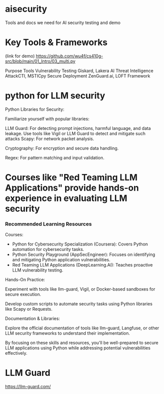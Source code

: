# aisecurity
Tools and docs we need for AI security testing and demo
# Key Tools & Frameworks

(link for demo) https://github.com/wu4f/cs410g-src/blob/main/01_Intro/03_multi.py

 Purpose	Tools
 Vulnerability Testing	Giskard, Lakera AI
 Threat Intelligence	AttackCTI, MSTICpy
 Secure Deployment	ZenGuard.ai, LOFT Framework

# python for LLM security
Python Libraries for Security:

Familiarize yourself with popular libraries:

LLM Guard: For detecting prompt injections, harmful language, and data leakage.
Use tools like Vigil or LLM Guard to detect and mitigate such attacks
Scapy: For network packet analysis.

Cryptography: For encryption and secure data handling.

Regex: For pattern matching and input validation.
# Courses like "Red Teaming LLM Applications" provide hands-on experience in evaluating LLM security

### Recommended Learning Resources
Courses:
- Python for Cybersecurity Specialization (Coursera): Covers Python automation for cybersecurity tasks.
- Python Security Playground (AppSecEngineer): Focuses on identifying and mitigating Python application vulnerabilities.
- Red Teaming LLM Applications (DeepLearning.AI): Teaches proactive LLM vulnerability testing.

Hands-On Practice:

Experiment with tools like llm-guard, Vigil, or Docker-based sandboxes for secure execution.

Develop custom scripts to automate security tasks using Python libraries like Scapy or Requests.

Documentation & Libraries:

Explore the official documentation of tools like llm-guard, Langfuse, or other LLM security frameworks to understand their implementation.

By focusing on these skills and resources, you'll be well-prepared to secure LLM applications using Python while addressing potential vulnerabilities effectively.

# LLM Guard 
https://llm-guard.com/
